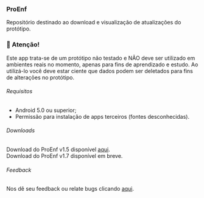 ### ProEnf
Repositório destinado ao download e visualização de atualizações do protótipo.

### &#x1F534; Atenção!
Este app trata-se de um protótipo não testado e NÃO deve ser utilizado em ambientes reais no momento, apenas para fins de aprendizado e estudo. Ao utilizá-lo você deve estar ciente que dados podem ser deletados para fins de alterações no protótipo.

###### Requisitos
- Android 5.0 ou superior;
- Permissão para instalação de apps terceiros (fontes desconhecidas).

###### Downloads
Download do ProEnf v1.5 disponível [aqui](https://drive.google.com/u/0/uc?id=12ReUxPwiQXwP-KI39jvYZPCE2dhC3Nkb&export=download).
<br />Download do ProEnf v1.7 disponível em breve.

###### Feedback
Nos dê seu feedback ou relate bugs clicando [aqui](https://forms.gle/1tQqyndUzywQ2PW29).
